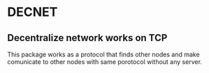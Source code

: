 # DECNET

## Decentralize network works on TCP
This package works as a protocol that finds other nodes and make comunicate to other nodes with same porotocol without any server.
